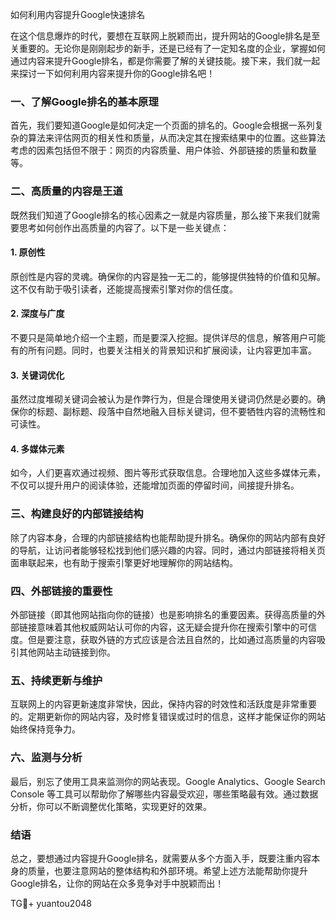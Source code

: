 如何利用内容提升Google快速排名

在这个信息爆炸的时代，要想在互联网上脱颖而出，提升网站的Google排名是至关重要的。无论你是刚刚起步的新手，还是已经有了一定知名度的企业，掌握如何通过内容来提升Google排名，都是你需要了解的关键技能。接下来，我们就一起来探讨一下如何利用内容来提升你的Google排名吧！

### 一、了解Google排名的基本原理

首先，我们要知道Google是如何决定一个页面的排名的。Google会根据一系列复杂的算法来评估网页的相关性和质量，从而决定其在搜索结果中的位置。这些算法考虑的因素包括但不限于：网页的内容质量、用户体验、外部链接的质量和数量等。

### 二、高质量的内容是王道

既然我们知道了Google排名的核心因素之一就是内容质量，那么接下来我们就需要思考如何创作出高质量的内容了。以下是一些关键点：

#### 1. **原创性**

原创性是内容的灵魂。确保你的内容是独一无二的，能够提供独特的价值和见解。这不仅有助于吸引读者，还能提高搜索引擎对你的信任度。

#### 2. **深度与广度**

不要只是简单地介绍一个主题，而是要深入挖掘。提供详尽的信息，解答用户可能有的所有问题。同时，也要关注相关的背景知识和扩展阅读，让内容更加丰富。

#### 3. **关键词优化**

虽然过度堆砌关键词会被认为是作弊行为，但是合理使用关键词仍然是必要的。确保你的标题、副标题、段落中自然地融入目标关键词，但不要牺牲内容的流畅性和可读性。

#### 4. **多媒体元素**

如今，人们更喜欢通过视频、图片等形式获取信息。合理地加入这些多媒体元素，不仅可以提升用户的阅读体验，还能增加页面的停留时间，间接提升排名。

### 三、构建良好的内部链接结构

除了内容本身，合理的内部链接结构也能帮助提升排名。确保你的网站内部有良好的导航，让访问者能够轻松找到他们感兴趣的内容。同时，通过内部链接将相关页面串联起来，也有助于搜索引擎更好地理解你的网站结构。

### 四、外部链接的重要性

外部链接（即其他网站指向你的链接）也是影响排名的重要因素。获得高质量的外部链接意味着其他权威网站认可你的内容，这无疑会提升你在搜索引擎中的可信度。但是要注意，获取外链的方式应该是合法且自然的，比如通过高质量的内容吸引其他网站主动链接到你。

### 五、持续更新与维护

互联网上的内容更新速度非常快，因此，保持内容的时效性和活跃度是非常重要的。定期更新你的网站内容，及时修复错误或过时的信息，这样才能保证你的网站始终保持竞争力。

### 六、监测与分析

最后，别忘了使用工具来监测你的网站表现。Google Analytics、Google Search Console 等工具可以帮助你了解哪些内容最受欢迎，哪些策略最有效。通过数据分析，你可以不断调整优化策略，实现更好的效果。

### 结语

总之，要想通过内容提升Google排名，就需要从多个方面入手，既要注重内容本身的质量，也要注意网站的整体结构和外部环境。希望上述方法能帮助你提升Google排名，让你的网站在众多竞争对手中脱颖而出！

TG💪+ yuantou2048